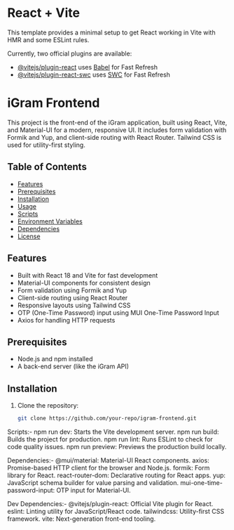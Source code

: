 # React + Vite

This template provides a minimal setup to get React working in Vite with HMR and some ESLint rules.

Currently, two official plugins are available:

- [@vitejs/plugin-react](https://github.com/vitejs/vite-plugin-react/blob/main/packages/plugin-react/README.md) uses [Babel](https://babeljs.io/) for Fast Refresh
- [@vitejs/plugin-react-swc](https://github.com/vitejs/vite-plugin-react-swc) uses [SWC](https://swc.rs/) for Fast Refresh


# iGram Frontend

This project is the front-end of the iGram application, built using React, Vite, and Material-UI for a modern, responsive UI. It includes form validation with Formik and Yup, and client-side routing with React Router. Tailwind CSS is used for utility-first styling.

## Table of Contents

- [Features](#features)
- [Prerequisites](#prerequisites)
- [Installation](#installation)
- [Usage](#usage)
- [Scripts](#scripts)
- [Environment Variables](#environment-variables)
- [Dependencies](#dependencies)
- [License](#license)

## Features

- Built with React 18 and Vite for fast development
- Material-UI components for consistent design
- Form validation using Formik and Yup
- Client-side routing using React Router
- Responsive layouts using Tailwind CSS
- OTP (One-Time Password) input using MUI One-Time Password Input
- Axios for handling HTTP requests

## Prerequisites

- Node.js and npm installed
- A back-end server (like the iGram API)

## Installation

1. Clone the repository:
   ```bash
   git clone https://github.com/your-repo/igram-frontend.git


Scripts:-
npm run dev: Starts the Vite development server.
npm run build: Builds the project for production.
npm run lint: Runs ESLint to check for code quality issues.
npm run preview: Previews the production build locally.

Dependencies:-
@mui/material: Material-UI React components.
axios: Promise-based HTTP client for the browser and Node.js.
formik: Form library for React.
react-router-dom: Declarative routing for React apps.
yup: JavaScript schema builder for value parsing and validation.
mui-one-time-password-input: OTP input for Material-UI.


Dev Dependencies:-
@vitejs/plugin-react: Official Vite plugin for React.
eslint: Linting utility for JavaScript/React code.
tailwindcss: Utility-first CSS framework.
vite: Next-generation front-end tooling.